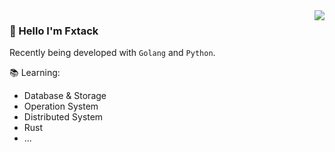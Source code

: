 



<img align="right" src="https://github-readme-stats.vercel.app/api?username=fxtack&show_icons=true&theme=dark&border_color=9d9d9d">

### 🥥 Hello I'm Fxtack

Recently being developed with `Golang` and `Python`.

📚︎ Learning:
* Database & Storage
* Operation System
* Distributed System
* Rust
* ...
